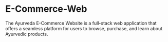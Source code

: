 # E-Commerce-Web
The Ayurveda E-Commerce Website is a full-stack web application that offers a seamless platform for users to browse, purchase, and learn about Ayurvedic products.

